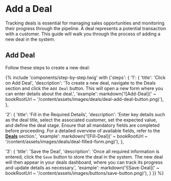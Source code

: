 # Add a Deal

Tracking deals is essential for managing sales opportunities and monitoring their progress through the pipeline. A deal represents a potential transaction with a customer. This guide will walk you through the process of adding a new deal in the system.

## Add Deal

Follow these steps to create a new deal:

{% include 'components/step-by-step.twig' with {'steps': {
  '1': {
    'title': 'Click on Add Deal',
    'description': 'To create a new deal, navigate to the Deals section and click the `Add Deal` button. This will open a new form where you can enter details about the deal.',
    'example': markdown('![Add-Deal](' ~ bookRootUrl ~ '/content/assets/images/deals/deal-add-deal-button.png)'),
  },

  '2': {
    'title': 'Fill in the Required Details',
    'description': 'Enter key details such as the deal title, select the associated customer, set the expected value, and define the deal stage. Ensure that all mandatory fields are completed before proceeding. For a detailed overview of available fields, refer to the **[Deals](../deals)** section.',
    'example': markdown('![Fill-Deal](' ~ bookRootUrl ~ '/content/assets/images/deals/deal-filled-form.png)'),
  },

  '3': {
    'title': 'Save the Deal',
    'description': 'Once all required information is entered, click the `Save` button to store the deal in the system. The new deal will then appear in your deals dashboard, where you can track its progress and update details as necessary.',
    'example': markdown('![Save-Deal](' ~ bookRootUrl ~ '/content/assets/images/buttons/save-button.png)'),
  }
}} %}
